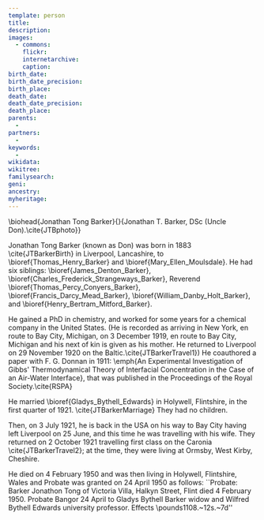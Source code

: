 ```yaml
---
template: person
title:
description:
images:
  - commons: 
    flickr: 
    internetarchive: 
    caption: 
birth_date: 
birth_date_precision: 
birth_place: 
death_date: 
death_date_precision: 
death_place: 
parents:
  - 
partners:
  - 
keywords:
  - 
wikidata: 
wikitree: 
familysearch: 
geni: 
ancestry: 
myheritage: 
---
```

\biohead{Jonathan Tong Barker}{}{Jonathan T. Barker, DSc (Uncle Don).\cite{JTBphoto}}

Jonathan Tong Barker (known as Don) was born in 1883 \cite{JTBarkerBirth} in Liverpool, Lancashire, to \bioref{Thomas_Henry_Barker} and \bioref{Mary_Ellen_Moulsdale}.
He had six siblings: \bioref{James_Denton_Barker}, \bioref{Charles_Frederick_Strangeways_Barker}, Reverend \bioref{Thomas_Percy_Conyers_Barker},
\bioref{Francis_Darcy_Mead_Barker}, \bioref{William_Danby_Holt_Barker}, and \bioref{Henry_Bertram_Mitford_Barker}.

He gained a PhD in chemistry, and worked for some years for a chemical company in the United States. (He is recorded as arriving in New York, en route to Bay City, Michigan, on 3 December 1919, en route to Bay City, Michigan and his next of kin is given as his mother. He returned to Liverpool on 29 November 1920 on the Baltic.\cite{JTBarkerTravel1})
He coauthored a paper with F. G. Donnan in 1911: \emph{An Experimental Investigation of Gibbs' Thermodynamical Theory of Interfacial Concentration in the Case of an Air-Water Interface}, that was published in the Proceedings of the Royal Society.\cite{RSPA}

He married \bioref{Gladys_Bythell_Edwards} in Holywell, Flintshire, in the first quarter of 1921. \cite{JTBarkerMarriage} They had  no children.

Then, on 3 July 1921, he is back in the USA on his way to Bay City having left Liverpool on 25 June, and this time he was travelling with his wife. They returned on 2 October 1921 travelling first class on the Caronia \cite{JTBarkerTravel2};  at the time,  they were living at Ormsby, West Kirby, Cheshire. 

He died on 4 February 1950 and was then living in Holywell, Flintshire, Wales and Probate was granted  on 24 April 1950 as follows:
``Probate: Barker Jonathon Tong of Victoria Villa, Halkyn Street, Flint died 4 February 1950. Probate Bangor 24 April to Gladys Bythell Barker widow and Wilfred Bythell Edwards university professor. Effects \pounds1108.~12s.~7d''
